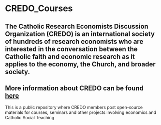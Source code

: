 # CREDO_Courses

## The Catholic Research Economists Discussion Organization (CREDO) is an international society of hundreds of research economists who are interested in the conversation between the Catholic faith and economic research as it applies to the economy, the Church, and broader society.

More information about CREDO can be found [here](https://credo-economists.org/)
---

This is a public repository where CREDO members post open-source materials for courses, seminars and other projects involving economics and Catholic Social Teaching
